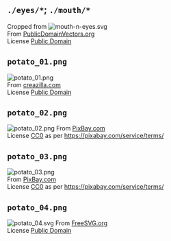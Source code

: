 ## `./eyes/*`; `./mouth/*`
Cropped from ![mouth-n-eyes.svg](mouth-n-eyes.svg)  
From [PublicDomainVectors.org](https://publicdomainvectors.org/en/free-clipart/Cartoon-Mouth-and-Eyes/48991.html)  
License [Public Domain](https://creativecommons.org/publicdomain/zero/1.0/)  

## `potato_01.png`
![potato_01.png](potato_01.png)  
From [creazilla.com](https://creazilla.com/nodes/13295-potato-clipart)  
License [Public Domain](https://creativecommons.org/publicdomain/zero/1.0/)

## `potato_02.png`
![potato_02.png](potato_02.png)
From [PixBay.com](https://pixabay.com/vectors/potato-vegetable-raw-food-healthy-576598/)  
License [CC0](https://creativecommons.org/publicdomain/zero/1.0/) as per https://pixabay.com/service/terms/  

## `potato_03.png`
![potato_03.png](potato_03.png)  
From [PixBay.com](https://pixabay.com/vectors/potato-carbohydrate-food-starch-23910/)  
License [CC0](https://creativecommons.org/publicdomain/zero/1.0/) as per https://pixabay.com/service/terms/  

## `potato_04.png`
![potato_04.svg](potato_04.png)
From [FreeSVG.org](https://freesvg.org/potato-27254)  
License [Public Domain](https://creativecommons.org/licenses/publicdomain/)
